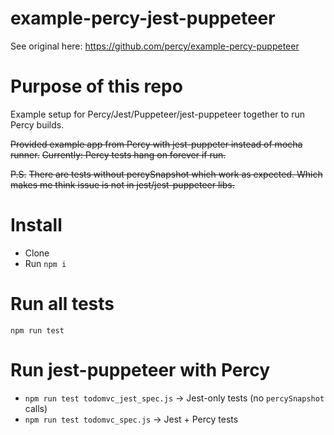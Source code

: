 # example-percy-jest-puppeteer

See original here: https://github.com/percy/example-percy-puppeteer

# Purpose of this repo
Example setup for Percy/Jest/Puppeteer/jest-puppeteer together to run Percy builds.

~~Provided example app from Percy with jest-puppeter instead of mocha runner.~~
~~Currently: Percy tests hang on forever if run.~~

~~P.S.~~
~~There are tests without percySnapshot which work as expected. Which makes me think issue is not in jest/jest-puppeteer libs.~~

# Install
- Clone
- Run `npm i`

# Run all tests
`npm run test`

# Run jest-puppeteer with Percy

- `npm run test todomvc_jest_spec.js` -> Jest-only tests (no `percySnapshot` calls)
- `npm run test todomvc_spec.js` -> Jest + Percy tests    
